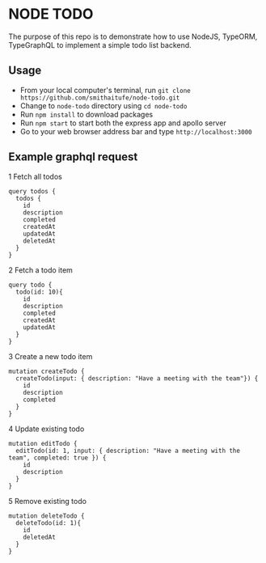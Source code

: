 # NODE TODO

The purpose of this repo is to demonstrate how to use NodeJS, TypeORM, TypeGraphQL to implement a simple todo list backend.

## Usage

* From your local computer's terminal, run `git clone https://github.com/smithaitufe/node-todo.git`
* Change to `node-todo` directory using `cd node-todo`
* Run `npm install` to download packages
* Run `npm start` to start both the express app and apollo server
* Go to your web browser address bar and type `http://localhost:3000`

## Example graphql request
1   Fetch all todos
```
query todos {
  todos {
    id
    description
    completed
    createdAt
    updatedAt
    deletedAt
  }
}
```
2   Fetch a todo item 
```
query todo {
  todo(id: 10){
    id
    description
    completed
    createdAt
    updatedAt
  }
}
```
3   Create a new todo item
```
mutation createTodo {
  createTodo(input: { description: "Have a meeting with the team"}) {
    id
    description
    completed
  }
}
```
4   Update existing todo
```
mutation editTodo {
  editTodo(id: 1, input: { description: "Have a meeting with the team", completed: true }) {
    id
    description
  }
}
```
5   Remove existing todo
```
mutation deleteTodo {
  deleteTodo(id: 1){
    id
    deletedAt
  }
}
```
